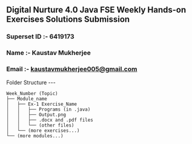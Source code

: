 ## Digital Nurture 4.0 Java FSE Weekly Hands-on Exercises Solutions Submission

### Superset ID :- 6419173

### Name :- Kaustav Mukherjee

### Email :- kaustavmukherjee005@gmail.com

Folder Structure ---

```
Week_Number (Topic)
├── Module_name
│   ├── Ex-1 Exercise_Name
│   │   ├── Programs (in .java)
│   │   ├── Output.png
│   │   ├── .docx and .pdf files
│   │   └── (other files)
│   └── (more exercises...)
└── (more modules...)
```
